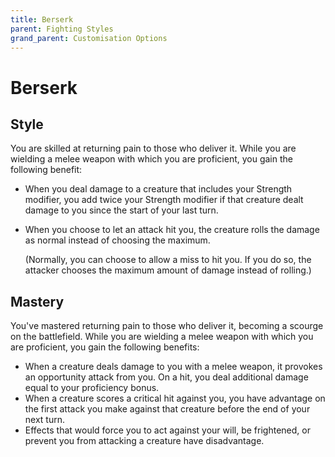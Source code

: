 ```yaml
---
title: Berserk
parent: Fighting Styles
grand_parent: Customisation Options
---
```


# Berserk

## Style
You are skilled at returning pain to those who deliver it. While you are wielding a melee weapon with which you are proficient, you gain the following benefit: 
- When you deal damage to a creature that includes your Strength modifier, you add twice your Strength modifier if that creature dealt damage to you since the start of your last turn.
- When you choose to let an attack hit you, the creature rolls the damage as normal instead of choosing the maximum.
  
  (Normally, you can choose to allow a miss to hit you. If you do so, the attacker chooses the maximum amount of damage instead of rolling.)

## Mastery
You've mastered returning pain to those who deliver it, becoming a scourge on the battlefield. While you are wielding a melee weapon with which you are proficient, you gain the following benefits:
- When a creature deals damage to you with a melee weapon, it provokes an opportunity attack from you. On a hit, you deal additional damage equal to your proficiency bonus.
- When a creature scores a critical hit against you, you have advantage on the first attack you make against that creature before the end of your next turn.
- Effects that would force you to act against your will, be frightened, or prevent you from attacking a creature have disadvantage.
